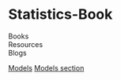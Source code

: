 # Statistics-Book
    
Books   
Resources   
Blogs   
    
<a href="./Models/Table of Contents.html">Models</a>
[Models section](/Statistics-Book/Models)

